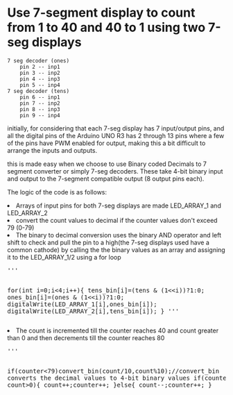 <h1>Use 7-segment display to count from 1 to 40 and 40 to 1 using two 7-seg displays</h1>

	7 seg decoder (ones)  
 		pin 2 -- inp1
   		pin 3 -- inp2
     	pin 4 -- inp3
       	pin 5 -- inp4
	7 seg decoder (tens) 
 		pin 6 -- inp1
   		pin 7 -- inp2
     	pin 8 -- inp3
       	pin 9 -- inp4

initially, for considering that each 7-seg display has 7 input/output pins,
and all the digital pins of the Arduino UNO R3 has 2 through 13 pins where a few of the pins have PWM enabled for output,
making this a bit difficult to arrange the inputs and outputs.

this is made easy when we choose to use Binary coded Decimals to 7 segment converter or simply 7-seg decoders.
These take 4-bit binary input and output to the 7-segment compatible output (8 output pins each).

The logic of the code is as follows:
<list>
<li>Arrays of input pins for both 7-seg displays are made LED_ARRAY_1 and LED_ARRAY_2</li>
<li>convert the count values to decimal if the counter values don't exceed 79 (0-79)</li>
<li>The binary to decimal conversion uses the binary AND 
operator and left shift to check and pull the pin to a high(the 7-seg displays used have a common cathode) 
by calling the the binary values as an array and assigning it to the LED_ARRAY_1/2 using a for loop</li>
</list>
<pre>'''
	
for(int i=0;i<4;i++){
tens_bin[i]=(tens & (1<<i))?1:0;
ones_bin[i]=(ones & (1<<i))?1:0;
digitalWrite(LED_ARRAY_1[i],ones_bin[i]);
digitalWrite(LED_ARRAY_2[i],tens_bin[i]);
}
'''</pre>
<list>
<li>The count is incremented till the counter reaches 40 and count greater than 0 and then decrements till the counter reaches 80</li>
<pre>'''
	
 if(counter<79)convert_bin(count/10,count%10);//convert_bin converts the decimal values to 4-bit binary values
 if(counter<39& count>0){
    count++;counter++;
 }else{
   count--;counter++;
 }</pre>
</list>

